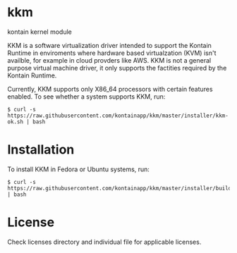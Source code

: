 # kkm
kontain kernel module

KKM is a software virtualization driver intended to support the Kontain Runtime in enviroments where
hardware based virtualzation (KVM) isn't availble, for example in cloud provders like AWS. KKM is not
a general purpose virtual machine driver, it only supports the factities required by the Kontain Runtime.

Currently, KKM supports only X86_64 processors with certain features enabled. To see whether a system supports
KKM, run:
```
$ curl -s https://raw.githubusercontent.com/kontainapp/kkm/master/installer/kkm-ok.sh | bash
```

# Installation

To install KKM in Fedora or Ubuntu systems, run:

```
$ curl -s https://raw.githubusercontent.com/kontainapp/kkm/master/installer/build_script.sh | bash
```

# License
Check licenses directory and individual file for applicable licenses.
